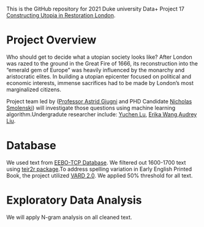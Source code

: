 This is the GitHub repository for 2021 Duke university Data+ Project 17 [Constructing Utopia in Restoration London](https://bigdata.duke.edu/projects/constructing-utopias-restoration-london).

# Project Overview
Who should get to decide what a utopian society looks like? After London was razed to the ground in the Great Fire of 1666, its reconstruction into the “emerald gem of Europe” was heavily influenced by the monarchy and aristocratic elites. In building a utopian epicenter focused on political and economic interests, immense sacrifices had to be made by London’s most marginalized citizens. 

Project team led by ([Professor Astrid Giugni](https://bigdata.duke.edu/people/astrid-adele-giugni) and PHD Candidate [Nicholas Smolenski](https://scholars.duke.edu/person/nicholas.smolenski)) will 
investigate those questions using machine learning algorithm.Undergradute researcher include: [Yuchen Lu](www.linkedin.com/in/yuchen-lu-2023),
[Erika Wang](https://www.linkedin.com/in/erika-wang-90911a175/),[Audrey Liu](https://www.linkedin.com/in/audrey-liu-2b244a1a3/).

# Database
We used text from [EEBO-TCP Database](https://quod.lib.umich.edu/e/eebogroup/).
We filtered out 1600-1700 text using [teir2r package](https://rdrr.io/github/michaelgavin/tei2r/).To address spelling 
variation in Early English Printed Book, the project utilized [VARD 2.0](http://ucrel.lancs.ac.uk/vard/about/). We applied 50% threshold for 
all text. 

# Exploratory Data Analysis

We will apply N-gram analysis on all cleaned text. 

```{r}


```


